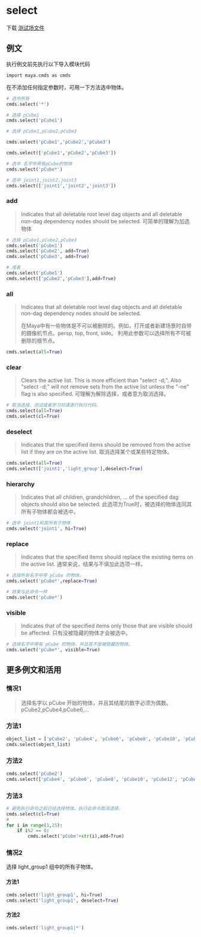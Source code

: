 # select

下载 [测试场文件](../resource/select_sample.mb)

## 例文

执行例文前先执行以下导入模块代码
```pycon
import maya.cmds as cmds
```

在不添加任何指定参数时，可用一下方法选中物体。

```python
# 选中所有
cmds.select('*')

# 选择 pCube1
cmds.select('pCube1')

# 选择 pCube1,pCube2,pCube3

cmds.select('pCube1','pCube2','pCube3')

cmds.select(['pCube1','pCube2','pCube3'])

# 选中 名字中带有pCube的物体
cmds.select('pCube*')
```

```python
# 选中 joint1,joint2,joint3
cmds.select(['joint1','joint2','joint3'])
```

### add

> Indicates that all deletable root level dag objects and all deletable non-dag dependency nodes should be selected.
> 可简单的理解为加选物体

```python
# 选择 pCube1,pCube2,pCube3
cmds.select('pCube1')
cmds.select('pCube2', add=True)
cmds.select('pCube3', add=True)

# 或者
cmds.select('pCube1')
cmds.select(['pCube2','pCube3'],add=True)
```

### all

> Indicates that all deletable root level dag objects and all deletable non-dag dependency nodes should be selected.
> 
> 在Maya中有一些物体是不可以被删除的。例如，打开或者新建场景时自带的摄像机节点。persp, top, front, side。
> 利用此参数可以选择所有不可被删除的根节点。

```python
cmds.select(all=True)
```

### clear

> Clears the active list. This is more efficient than "select -d;". Also "select -d;" will not remove sets from the active list unless the "-ne" flag is also specified.
> 可理解为解除选择，或者意为取消选择。

```python
# 取消选择。测试或者学习时请逐行执行代码。
cmds.select(all=True)
cmds.select(cl=True)
```

### deselect
> Indicates that the specified items should be removed from the active list if they are on the active list.
> 取消选择某个或某些特定物体。

```python
cmds.select(all=True)
cmds.select(['joint1','light_group'],deselect=True)
```


### hierarchy
> Indicates that all children, grandchildren, ... of the specified dag objects should also be selected.
> 此选项为True时，被选择的物体连同其所有子物体都会被选中。

```python
# 选中 joint1和其所有子物体
cmds.select('joint1', hi=True)
```

### replace
> Indicates that the specified items should replace the existing items on the active list.
> 通常来说，结果与不填加此选项一样。

```python
# 选择所有名字中带 pCube 的物体。
cmds.select('pCube*',replace=True)

# 效果与此命令一样
cmds.select('pCube*')
```

### visible
> Indicates that of the specified items only those that are visible should be affected.
> 只有没被隐藏的物体才会被选中。

```python
# 选择名字中带有 pCube 的物体，并且其不是被隐藏的物体。
cmds.select('pCube*', visible=True)
```


## 更多例文和活用

### 情况1

> 选择名字以 pCube 开始的物体，并且其结尾的数字必须为偶数。
> pCube2,pCube4,pCube6,...

### 方法1
```python
object_list = ['pCube2', 'pCube4', 'pCube6', 'pCube8', 'pCube10', 'pCube12', 'pCube14', 'pCube16', 'pCube18', 'pCube20', 'pCube22', 'pCube24']
cmds.select(object_list)
```

### 方法2
```python
cmds.select('pCube2')
cmds.select(['pCube4', 'pCube6', 'pCube8', 'pCube10', 'pCube12', 'pCube14', 'pCube16', 'pCube18', 'pCube20', 'pCube22', 'pCube24'],add=True)
```

### 方法3
```python
# 避免执行命令之前已经选择物体。执行此命令取消选择。
cmds.select(cl=True)
# 
for i in range(1,25):
    if i%2 == 0:
        cmds.select('pCube'+str(i),add=True)
```

### 情况2
选择 light_group1 组中的所有子物体。

#### 方法1
```python
cmds.select('light_group1', hi=True)
cmds.select('light_group1', deselect=True)
```

#### 方法2
```python
cmds.select('light_group1|*')
```






